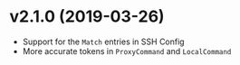 v2.1.0 (2019-03-26)
===================

- Support for the `Match` entries in SSH Config
- More accurate tokens in `ProxyCommand` and `LocalCommand`
